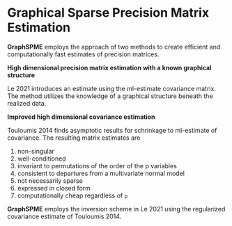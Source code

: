 # Graphical Sparse Precision Matrix Estimation

**GraphSPME** employs the approach of two methods to create efficient and
computationally fast estimates of precision matrices.

**High dimensional precision matrix estimation with a known graphical structure**

Le 2021 introduces an estimate using the ml-estimate covariance matrix.
The method utilizes the knowledge of a graphical structure beneath the realized data.

**Improved high dimensional covariance estimation**

Touloumis 2014 finds asymptotic results for schrinkage to ml-estimate of covariance.
The resulting matrix estimates are 

1. non-singular
2. well-conditioned
3. invariant to permutations of the order of the p variables
4. consistent to departures from a multivariate normal model
5. not necessarily sparse
6. expressed in closed form
7. computationally cheap regardless of `p`

**GraphSPME** employs the inversion scheme in Le 2021 using the regularized 
covariance estimate of Touloumis 2014.
